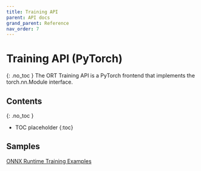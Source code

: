 ```yaml
---
title: Training API
parent: API docs
grand_parent: Reference
nav_order: 7
---
```


# Training API (PyTorch)
{: .no_toc }
The ORT Training API is a PyTorch frontend that implements the torch.nn.Module interface.

## Contents
{: .no_toc }

* TOC placeholder
{:toc}

## Samples
[ONNX Runtime Training Examples](https://github.com/microsoft/onnxruntime-training-examples)